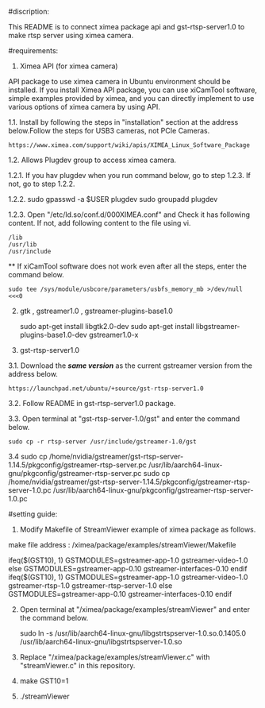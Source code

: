 
#discription:

This README is to connect ximea package api and gst-rtsp-server1.0 to make rtsp server using ximea camera.


#requirements:

1. Ximea API (for ximea camera)

API package to use ximea camera in Ubuntu environment should be installed.
If you install Ximea API package, you can use xiCamTool software, simple examples provided by ximea, 
and you can directly implement to use various options of ximea camera by using API.

1.1. Install by following the steps in "installation" section at the address below.Follow the steps for USB3 cameras, not PCIe Cameras.

	https://www.ximea.com/support/wiki/apis/XIMEA_Linux_Software_Package

1.2. Allows Plugdev group to access ximea camera.

1.2.1. If you hav plugdev when you run command below, go to step 1.2.3. If not, go to step 1.2.2.

1.2.2. 
	sudo gpasswd -a $USER plugdev
	sudo groupadd plugdev

1.2.3. Open "/etc/ld.so/conf.d/000XIMEA.conf" and Check it has following content. If not, add following content to the file using vi.

	/lib
	/usr/lib
	/usr/include

** If xiCamTool software does not work even after all the steps, enter the command below.

	sudo tee /sys/module/usbcore/parameters/usbfs_memory_mb >/dev/null <<<0

2. gtk , gstreamer1.0 , gstreamer-plugins-base1.0

	sudo apt-get install libgtk2.0-dev
	sudo apt-get install libgstreamer-plugins-base1.0-dev gstreamer1.0-x

3. gst-rtsp-server1.0

3.1. Download the ***same version*** as the current gstreamer version from the address below.

	https://launchpad.net/ubuntu/+source/gst-rtsp-server1.0

3.2. Follow README in gst-rtsp-server1.0 package.

3.3. Open terminal at "gst-rtsp-server-1.0/gst" and enter the command below. 

	sudo cp -r rtsp-server /usr/include/gstreamer-1.0/gst

3.4 
	sudo cp /home/nvidia/gstreamer/gst-rtsp-server-1.14.5/pkgconfig/gstreamer-rtsp-server.pc /usr/lib/aarch64-linux-gnu/pkgconfig/gstreamer-rtsp-server.pc
	sudo cp /home/nvidia/gstreamer/gst-rtsp-server-1.14.5/pkgconfig/gstreamer-rtsp-server-1.0.pc /usr/lib/aarch64-linux-gnu/pkgconfig/gstreamer-rtsp-server-1.0.pc


#setting guide:

1. Modify Makefile of StreamViewer example of ximea package as follows.

make file address : /ximea/package/examples/streamViewer/Makefile

<before>
	ifeq($(GST10), 1)
		GSTMODULES=gstreamer-app-1.0 gstreamer-video-1.0
	else
		GSTMODULES=gstreamer-app-0.10 gstreamer-interfaces-0.10
	endif
<after>
	ifeq($(GST10), 1)
		GSTMODULES=gstreamer-app-1.0 gstreamer-video-1.0 gstreamer-rtsp-1.0 gstreamer-rtsp-server-1.0
	else
		GSTMODULES=gstreamer-app-0.10 gstreamer-interfaces-0.10
	endif

2. Open terminal at "/ximea/package/examples/streamViewer" and enter the command below. 

	sudo ln -s /usr/lib/aarch64-linux-gnu/libgstrtspserver-1.0.so.0.1405.0 /usr/lib/aarch64-linux-gnu/libgstrtspserver-1.0.so

3. Replace "/ximea/package/examples/streamViewer.c" with "streamViewer.c" in this repository.

4. make GST10=1

5. ./streamViewer

